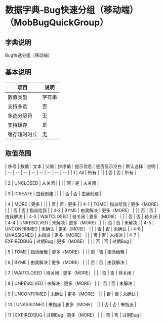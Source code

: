 # 数据字典-Bug快速分组（移动端）（MobBugQuickGroup）
## 字典说明
Bug快速分组（移动端）

## 基本说明
| 项目 | 说明 |
| -- | -- |
| 数值类型 | 字符串 |
| 支持多选 | 否 |
| 多选分隔符 | 无 |
| 支持缓存 | 是 |
| 缓存超时时长 | 无 |

## 取值范围
| 序号 | 数值 | 文本 | 父值 | 排序值 | 提示信息 | 是否显示空白 | 默认选择 | 说明 |
| -- | -- | -- | -- | -- | -- | -- | -- |
| 1 | All | 所有 |  |  |  | 否 | 否 | 所有 |

| 2 | UNCLOSED | 未关闭 |  |  |  | 否 | 是 | 未关闭 |

| 3 | ICREATE | 由我创建 |  |  |  | 否 | 否 | 由我创建 |

| 4 | MORE | 更多 |  |  |  | 否 | 否 | 更多 |
| 4-1 | TOME | 指派给我 | 更多（MORE） |  |  | 否 | 否 | 指派给我 |
| 4-2 | BYME | 由我解决 | 更多（MORE） |  |  | 否 | 否 | 由我解决 |
| 4-3 | WAITCLOSED | 待关闭 | 更多（MORE） |  |  | 否 | 否 | 待关闭 |
| 4-4 | UNRESOLVED | 未解决 | 更多（MORE） |  |  | 否 | 否 | 未解决 |
| 4-5 | UNCONFIRMED | 未确认 | 更多（MORE） |  |  | 否 | 否 | 未确认 |
| 4-6 | UNASSIGNED | 未指派 | 更多（MORE） |  |  | 否 | 否 | 未指派 |
| 4-7 | EXPIREDBUG | 过期Bug | 更多（MORE） |  |  | 否 | 否 | 过期Bug |

| 5 | TOME | 指派给我 | 更多（MORE） |  |  | 否 | 否 | 指派给我 |

| 6 | BYME | 由我解决 | 更多（MORE） |  |  | 否 | 否 | 由我解决 |

| 7 | WAITCLOSED | 待关闭 | 更多（MORE） |  |  | 否 | 否 | 待关闭 |

| 8 | UNRESOLVED | 未解决 | 更多（MORE） |  |  | 否 | 否 | 未解决 |

| 9 | UNCONFIRMED | 未确认 | 更多（MORE） |  |  | 否 | 否 | 未确认 |

| 10 | UNASSIGNED | 未指派 | 更多（MORE） |  |  | 否 | 否 | 未指派 |

| 11 | EXPIREDBUG | 过期Bug | 更多（MORE） |  |  | 否 | 否 | 过期Bug |


